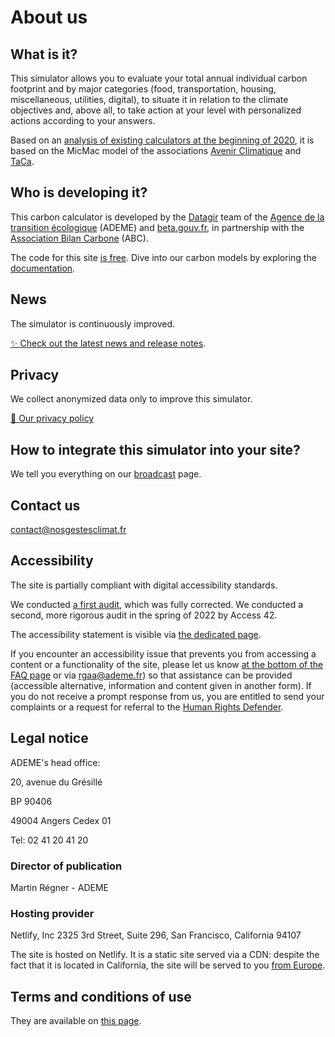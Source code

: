 # About us

## What is it?

This simulator allows you to evaluate your total annual individual carbon footprint and by major categories (food, transportation, housing, miscellaneous, utilities, digital), to situate it in relation to the climate objectives and, above all, to take action at your level with personalized actions according to your answers.

Based on an [analysis of existing calculators at the beginning of 2020](https://abc-transitionbascarbone.fr/wp-content/uploads/2022/03/analyse-des-calculateurs-dempreinte-carbone-individuelle-a-lorigine-de-nos-gestes-climat-vf-.pdf), it is based on the MicMac model of the associations [Avenir Climatique](https://avenirclimatique.org/les-outils/) and [TaCa](https://www.taca.asso.fr/).

## Who is developing it?

This carbon calculator is developed by the [Datagir](https://datagir.ademe.fr/) team of the [Agence de la transition écologique](https://www.ademe.fr/) (ADEME) and [beta.gouv.fr](https://beta.gouv.fr/), in partnership with the [Association Bilan Carbone](https://www.associationbilancarbone.fr/) (ABC).

The code for this site [is free](https://github.com/betagouv/ecolab-data). Dive into our carbon models by exploring the [documentation](/documentation).

## News

The simulator is continuously improved.

[✨️ Check out the latest news and release notes](/news).

## Privacy

We collect anonymized data only to improve this simulator.

[🍪 Our privacy policy](/privacy)

## How to integrate this simulator into your site?

We tell you everything on our [broadcast](/broadcast) page.

## Contact us

contact@nosgestesclimat.fr

## Accessibility

The site is partially compliant with digital accessibility standards.

We conducted [a first audit](https://github.com/datagir/nosgestesclimat-site/issues/350), which was fully corrected. We conducted a second, more rigorous audit in the spring of 2022 by Access 42.

The accessibility statement is visible via [the dedicated page](/accessibility).

If you encounter an accessibility issue that prevents you from accessing a content or a functionality of the site, please let us know [at the bottom of the FAQ page](/contribute) or via [rgaa@ademe.fr](mailto:rgaa@ademe.fr)) so that assistance can be provided (accessible alternative, information and content given in another form). If you do not receive a prompt response from us, you are entitled to send your complaints or a request for referral to the [Human Rights Defender](https://www.defenseurdesdroits.fr).

## Legal notice

ADEME's head office:

20, avenue du Grésillé

BP 90406

49004 Angers Cedex 01

Tel: 02 41 20 41 20

### Director of publication

Martin Régner - ADEME

### Hosting provider

Netlify, Inc
2325 3rd Street, Suite 296,
San Francisco, California 94107

The site is hosted on Netlify. It is a static site served via a CDN: despite the fact that it is located in California, the site will be served to you [from Europe](https://answers.netlify.com/t/is-there-a-list-of-where-netlifys-cdn-pops-are-located/855/2).

## Terms and conditions of use

They are available on [this page](/cgu).
